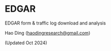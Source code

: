 # EDGAR
EDGAR form &amp; traffic log download and analysis

Hao Ding (haodingresearch@gmail.com)

(Updated Oct 2024)
